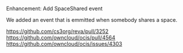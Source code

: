 Enhancement: Add SpaceShared event

We added an event that is emmitted when somebody shares a space.

https://github.com/cs3org/reva/pull/3252
https://github.com/owncloud/ocis/pull/4564
https://github.com/owncloud/ocis/issues/4303
